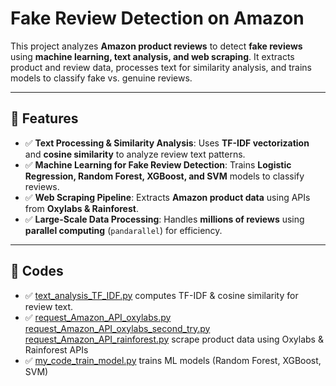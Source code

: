 # Fake Review Detection on Amazon

This project analyzes **Amazon product reviews** to detect **fake reviews** using **machine learning, text analysis, and web scraping**. It extracts product and review data, processes text for similarity analysis, and trains models to classify fake vs. genuine reviews.

---

## 🚀 **Features**
- ✅ **Text Processing & Similarity Analysis**: Uses **TF-IDF vectorization** and **cosine similarity** to analyze review text patterns.
- ✅ **Machine Learning for Fake Review Detection**: Trains **Logistic Regression, Random Forest, XGBoost, and SVM** models to classify reviews.
- ✅ **Web Scraping Pipeline**: Extracts **Amazon product data** using APIs from **Oxylabs & Rainforest**.
- ✅ **Large-Scale Data Processing**: Handles **millions of reviews** using **parallel computing** (`pandarallel`) for efficiency.

---

## 🔹 **Codes**
- ✅ [text_analysis_TF_IDF.py](https://github.com/huiyuy0913/Amazon_fake_review/blob/main/text_analysis_TF_IDF.py) computes TF-IDF & cosine similarity for review text.
- ✅ [request_Amazon_API_oxylabs.py](https://github.com/huiyuy0913/Amazon_fake_review/blob/main/request_Amazon_API_oxylabs.py) [request_Amazon_API_oxylabs_second_try.py](https://github.com/huiyuy0913/Amazon_fake_review/blob/main/request_Amazon_API_oxylabs_second_try.py) [request_Amazon_API_rainforest.py](https://github.com/huiyuy0913/Amazon_fake_review/blob/main/request_Amazon_API_rainforest.py)
  scrape product data using Oxylabs & Rainforest APIs
- ✅ [my_code_train_model.py](https://github.com/huiyuy0913/Amazon_fake_review/blob/main/my_code_train_model.py) trains ML models (Random Forest, XGBoost, SVM)
